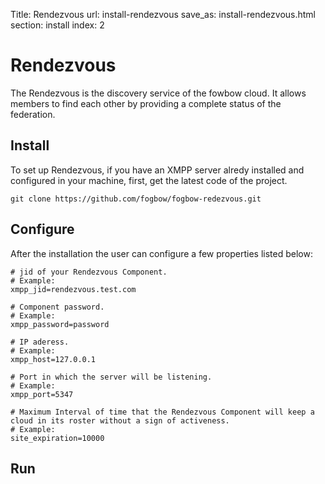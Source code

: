 Title: Rendezvous
url: install-rendezvous
save_as: install-rendezvous.html
section: install
index: 2

# Rendezvous

The Rendezvous is the discovery service of the fowbow cloud. It allows members to find each other by providing a complete status of the federation. 

## Install
To set up Rendezvous, if you have an XMPP server alredy installed and configured in your machine, first, get the latest code of the project.
``` shell
git clone https://github.com/fogbow/fogbow-redezvous.git
```
## Configure
After the installation the user can configure a few properties listed below:
``` shell
# jid of your Rendezvous Component.
# Example:
xmpp_jid=rendezvous.test.com

# Component password.
# Example:
xmpp_password=password

# IP aderess.
# Example:
xmpp_host=127.0.0.1

# Port in which the server will be listening.
# Example:
xmpp_port=5347

# Maximum Interval of time that the Rendezvous Component will keep a cloud in its roster without a sign of activeness.
# Example:
site_expiration=10000
```
## Run
